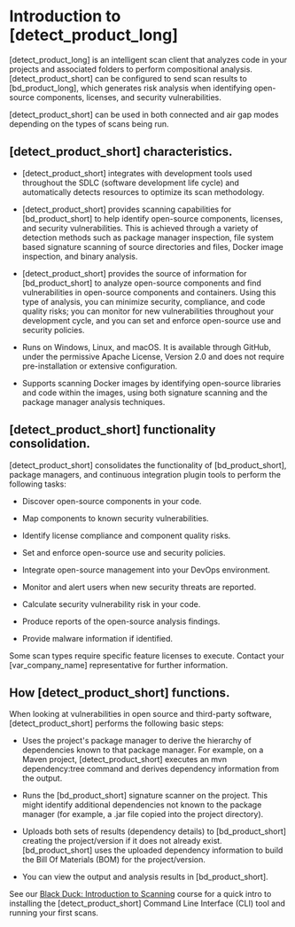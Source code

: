 # Introduction to [detect_product_long]

[detect_product_long] is an intelligent scan client that analyzes code in your projects and associated folders to perform compositional analysis. [detect_product_short] can be configured to send scan results to [bd_product_long], which generates risk analysis when identifying open-source components, licenses, and security vulnerabilities.

[detect_product_short] can be used in both connected and air gap modes depending on the types of scans being run.    

## [detect_product_short] characteristics.     

* [detect_product_short] integrates with development tools used throughout the SDLC (software development life cycle) and automatically detects resources to optimize its scan methodology.

* [detect_product_short] provides scanning capabilities for [bd_product_short] to help identify open-source components, licenses, and security vulnerabilities. This is achieved through a variety of detection methods such as package manager inspection, file system based signature scanning of source directories and files, Docker image inspection, and binary analysis.

* [detect_product_short] provides the source of information for [bd_product_short] to analyze open-source components and find vulnerabilities in open-source components and containers. Using this type of analysis, you can minimize security, compliance, and code quality risks; you can monitor for new vulnerabilities throughout your development cycle, and you can set and enforce open-source use and security policies.

* Runs on Windows, Linux, and macOS. It is available through GitHub, under the permissive Apache License, Version 2.0 and does not require pre-installation or extensive configuration.

* Supports scanning Docker images by identifying open-source libraries and code within the images, using both signature scanning and the package manager analysis techniques.    

## [detect_product_short] functionality consolidation.   

[detect_product_short] consolidates the functionality of [bd_product_short], package managers, and continuous integration plugin tools to perform the following tasks:  

* Discover open-source components in your code.

* Map components to known security vulnerabilities.

* Identify license compliance and component quality risks.

* Set and enforce open-source use and security policies.

* Integrate open-source management into your DevOps environment.

* Monitor and alert users when new security threats are reported.

* Calculate security vulnerability risk in your code.

* Produce reports of the open-source analysis findings.

* Provide malware information if identified.   

<note type="note">Some scan types require specific feature licenses to execute. Contact your [var_company_name] representative for further information.</note>

## How [detect_product_short] functions.   

When looking at vulnerabilities in open source and third-party software, [detect_product_short] performs the following basic steps:

* Uses the project's package manager to derive the hierarchy of dependencies known to that package manager. For example, on a Maven project, [detect_product_short] executes an mvn dependency:tree command and derives dependency information from the output.

* Runs the [bd_product_short] signature scanner on the project. This might identify additional dependencies not known to the package manager (for example, a .jar file copied into the project directory).

* Uploads both sets of results (dependency details) to [bd_product_short] creating the project/version if it does not already exist. [bd_product_short] uses the uploaded dependency information to build the Bill Of Materials (BOM) for the project/version.

* You can view the output and analysis results in [bd_product_short].    

See our [Black Duck: Introduction to Scanning](https://blackduck.skilljar.com/black-duck-installing-synopsys-detect?utm_source=docsportal&utm_medium=banner&utm_campaign=detect_academypromo) course for a quick intro to installing the [detect_product_short] Command Line Interface (CLI) tool and running your first scans.

